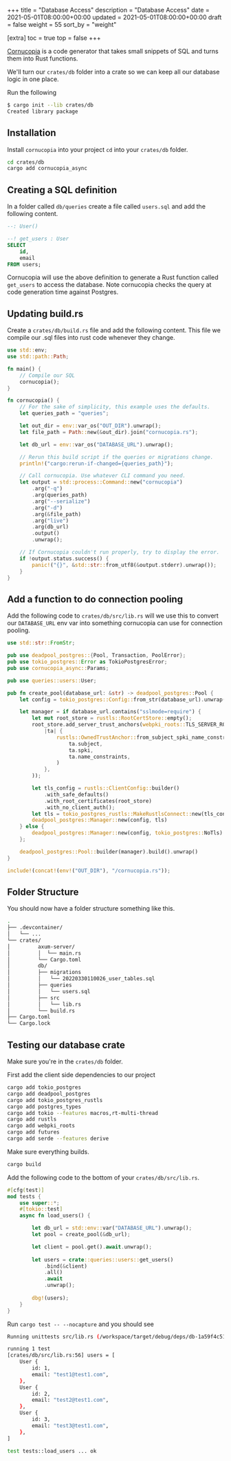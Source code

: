 +++
title = "Database Access"
description = "Database Access"
date = 2021-05-01T08:00:00+00:00
updated = 2021-05-01T08:00:00+00:00
draft = false
weight = 55
sort_by = "weight"


[extra]
toc = true
top = false
+++

[Cornucopia](https://github.com/cornucopia-rs/cornucopia) is a code generator that takes small snippets of SQL and turns them into Rust functions.

We'll turn our `crates/db` folder into a crate so we can keep all our database logic in one place.

Run the following

```sh
$ cargo init --lib crates/db
Created library package
```

## Installation

Install `cornucopia` into your project `cd` into your `crates/db` folder.

```sh
cd crates/db
cargo add cornucopia_async
```

## Creating a SQL definition

In a folder called `db/queries` create a file called `users.sql` and add the following content.

```sql
--: User()

--! get_users : User
SELECT 
    id, 
    email
FROM users;
```

Cornucopia will use the above definition to generate a Rust function called `get_users` to access the database. Note cornucopia checks the query at code generation time against Postgres.

## Updating build.rs

Create a `crates/db/build.rs` file and add the following content. This file we compile our .sql files into rust code whenever they change.

```rust
use std::env;
use std::path::Path;

fn main() {
    // Compile our SQL
    cornucopia();
}

fn cornucopia() {
    // For the sake of simplicity, this example uses the defaults.
    let queries_path = "queries";

    let out_dir = env::var_os("OUT_DIR").unwrap();
    let file_path = Path::new(&out_dir).join("cornucopia.rs");

    let db_url = env::var_os("DATABASE_URL").unwrap();

    // Rerun this build script if the queries or migrations change.
    println!("cargo:rerun-if-changed={queries_path}");

    // Call cornucopia. Use whatever CLI command you need.
    let output = std::process::Command::new("cornucopia")
        .arg("-q")
        .arg(queries_path)
        .arg("--serialize")
        .arg("-d")
        .arg(&file_path)
        .arg("live")
        .arg(db_url)
        .output()
        .unwrap();

    // If Cornucopia couldn't run properly, try to display the error.
    if !output.status.success() {
        panic!("{}", &std::str::from_utf8(&output.stderr).unwrap());
    }
}
```

## Add a function to do connection pooling

Add the following code to `crates/db/src/lib.rs` will we use this to convert our `DATABASE_URL` env var into something cornucopia can use for connection pooling.

```rust
use std::str::FromStr;

pub use deadpool_postgres::{Pool, Transaction, PoolError};
pub use tokio_postgres::Error as TokioPostgresError;
pub use cornucopia_async::Params;

pub use queries::users::User;

pub fn create_pool(database_url: &str) -> deadpool_postgres::Pool {
    let config = tokio_postgres::Config::from_str(database_url).unwrap();

    let manager = if database_url.contains("sslmode=require") {
        let mut root_store = rustls::RootCertStore::empty();
        root_store.add_server_trust_anchors(webpki_roots::TLS_SERVER_ROOTS.0.iter().map(
            |ta| {
                rustls::OwnedTrustAnchor::from_subject_spki_name_constraints(
                    ta.subject,
                    ta.spki,
                    ta.name_constraints,
                )
            },
        ));

        let tls_config = rustls::ClientConfig::builder()
            .with_safe_defaults()
            .with_root_certificates(root_store)
            .with_no_client_auth();
        let tls = tokio_postgres_rustls::MakeRustlsConnect::new(tls_config);
        deadpool_postgres::Manager::new(config, tls)
    } else {
        deadpool_postgres::Manager::new(config, tokio_postgres::NoTls)
    };

    deadpool_postgres::Pool::builder(manager).build().unwrap()
}

include!(concat!(env!("OUT_DIR"), "/cornucopia.rs"));
```

## Folder Structure

You should now have a folder structure something like this.

```sh
.
├── .devcontainer/
│   └── ...
└── crates/
│         axum-server/
│         │  └── main.rs
│         └── Cargo.toml
│         db/
│         ├── migrations
│         │   └── 20220330110026_user_tables.sql
│         ├── queries
│         │   └── users.sql
│         ├── src
│         │   └── lib.rs
│         └── build.rs
├── Cargo.toml
└── Cargo.lock
```

## Testing our database crate

Make sure you're in the `crates/db` folder.

First add the client side dependencies to our project

```sh
cargo add tokio_postgres
cargo add deadpool_postgres
cargo add tokio_postgres_rustls
cargo add postgres_types
cargo add tokio --features macros,rt-multi-thread
cargo add rustls
cargo add webpki_roots
cargo add futures
cargo add serde --features derive
```

Make sure everything builds.

```sh
cargo build
```

Add the following code to the bottom of your `crates/db/src/lib.rs`.

```rust
#[cfg(test)]
mod tests {
    use super::*;
    #[tokio::test]
    async fn load_users() {

        let db_url = std::env::var("DATABASE_URL").unwrap();
        let pool = create_pool(&db_url);

        let client = pool.get().await.unwrap();
    
        let users = crate::queries::users::get_users()
            .bind(&client)
            .all()
            .await
            .unwrap();
    
        dbg!(users);
    }
}
```

Run `cargo test -- --nocapture` and you should see

```sh
Running unittests src/lib.rs (/workspace/target/debug/deps/db-1a59f4c51c8578ce)

running 1 test
[crates/db/src/lib.rs:56] users = [
    User {
        id: 1,
        email: "test1@test1.com",
    },
    User {
        id: 2,
        email: "test2@test1.com",
    },
    User {
        id: 3,
        email: "test3@test1.com",
    },
]

test tests::load_users ... ok
```
